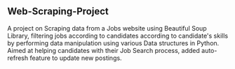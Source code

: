 ## Web-Scraping-Project
A project on Scraping data from a Jobs website using Beautiful Soup Library, filtering jobs according to candidates according to candidate's skills by performing data manipulation using various Data structures in Python.
Aimed at helping candidates with their Job Search process, added auto-refresh feature to update new postings.
